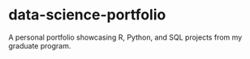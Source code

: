 # data-science-portfolio
A personal portfolio showcasing R, Python, and SQL projects from my graduate program.
